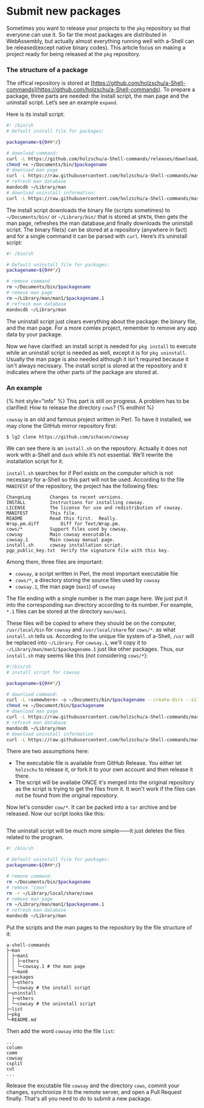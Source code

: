 # Submit new packages

Sometimes you want to release your projects to the `pkg` repository so that everyone can use it. So far the most packages are distributed in WebAssembly, but actually almost everything running well with a-Shell can be released(except native binary codes). This article focus on making a project ready for being released at the `pkg` repository.

### The structure of a package

The offical repository is stored at [https://github.com/holzschu/a-Shell-commands](https://github.com/holzschu/a-Shell-commands). To prepare a package, three parts are needed: the install script, the man page and the uninstall script. Let’s see an example `expand`.

Here is its install script:

```bash
#! /bin/sh
# Default install file for packages:

packagename=${0##*/}

# download command:
curl -L https://github.com/holzschu/a-Shell-commands/releases/download/0.1/$packagename -o ~/Documents/bin/$packagename --create-dirs --silent
chmod +x ~/Documents/bin/$packagename
# download man page
curl -L https://raw.githubusercontent.com/holzschu/a-Shell-commands/master/man/man1/$packagename.1 -o ~/Library/man/man1/$packagename.1 --create-dirs --silent
# refresh man database
mandocdb ~/Library/man
# download uninstall information:
curl -L https://raw.githubusercontent.com/holzschu/a-Shell-commands/master/uninstall/$packagename -o ~/Documents/.pkg/$packagename --create-dirs --silent
```

The install script downloads the binary file (scripts sometimes) to `~/Documents/bin/` or `~/Library/bin/` that is stored at `$PATH`, then gets the man page, refreshes the man database,and finally downloads the uninstall script. The binary file(s) can be stored at a repository (anywhere in fact) and for a single command it can be parsed with `curl`. Here’s it’s uninstall script:

```bash
#! /bin/sh

# Default uninstall file for packages:
packagename=${0##*/}

# remove command
rm ~/Documents/bin/$packagename
# remove man page
rm ~/Library/man/man1/$packagename.1
# refresh man database
mandocdb ~/Library/man
```

The uninstall script just clears everything about the package: the binary file, and the man page. For a more comlex project, remember to remove any app data by your package.

Now we have clarified: an install script is needed for `pkg install` to execute while an uninstall script is needed as well, except it is for `pkg uninstall`. Usually the man page is also needed although it isn't required because it isn't always necissary. The install script is stored at the repository and it indicates where the other parts of the package are stored at.

### An example

{% hint style="info" %}
This part is still on progress. A problem has to be clarified: How to release the directory `cows`?
{% endhint %}

`cowsay` is an old and famous project written in Perl. To have it installed, we may clone the GitHub mirror repository first:

```
$ lg2 clone https://github.com/schacon/cowsay
```

We can see there is an `install.sh` on the repository. Actually it does not work with a-Shell and `dash` while it’s not essential. We’ll rewrite the installation script for it.

`install.sh` searches for if Perl exists on the computer which is not necessary for a-Shell so this part will not be used. According to the file `MANIFEST` of the repository, the project has the following files:

```
ChangeLog		Changes to recent versions.
INSTALL			Instructions for installing cowsay.
LICENSE			The license for use and redistribution of cowsay.
MANIFEST		This file.
README			Read this first.  Really.
Wrap.pm.diff		Diff for Text/Wrap.pm.
cows/*			Support files used by cowsay.
cowsay			Main cowsay executable.
cowsay.1		Main cowsay manual page.
install.sh		cowsay installation script.
pgp_public_key.txt	Verify the signature file with this key.
```

Among them, three files are important:

* `cowsay`, a script written in Perl, the most important executable file
* `cows/*`, a directory storing the source files used by `cowsay`
* `cowsay.1`, the man page (`man1`) of `cowsay`

The file ending with a single number is the man page here. We just put it into the corresponding `man` directory according to its number. For example, `*.1` files can be stored at the directory `man/man1`.

These files will be copied to where they should be on the computer, `/usr/local/bin` for `cowsay` and `/usr/local/share` for `cows/*`. as what `install.sh` tells us. According to the unique file system of a-Shell, `/usr` will be replaced into `~/Library`. For `cowsay.1`, we'll copy it to `~/Library/man/man1/$packagename.1` just like other packages. Thus, our `install.sh` may seems like this (not considering `cows/*`):

```sh
#!/bin/sh
# install script for cowsay

packagename=${0##*/}

# download command:
curl -L <somewhere> -o ~/Documents/bin/$packagename --create-dirs --silent
chmod +x ~/Document/bin/$packagename
# download man page
curl -L https://raw.githubusercontent.com/holzschu/a-Shell-commands/master/man/man1/$packagename.1 -o ~/Library/man/man1/$packagename.1 --create-dirs --silent
# refresh man database
mandocdb ~/Library/man
# download uninstall information
curl -L https://raw.githubusercontent.com/holzschu/a-Shell-commands/master/uninstall/$packagename -o ~/Documents/.pkg/$packagename --create-dirs --silent
```

There are two assumptions here:

* The executable file is available from GitHub Release. You either let `holzschu` to release it, or fork it to your own account and then release it there.
* The script will be availabe ONCE it's merged into the original repository as the script is trying to get the files from it. It won't work if the files can not be found from the original repository.

Now let's consider `cow/*`. It can be packed into a `tar` archive and be released. Now our script looks like this:

```
```

The uninstall script will be much more simple——it just deletes the files related to the program.

```bash
#! /bin/sh

# Default uninstall file for packages:
packagename=${0##*/}

# remove command
rm ~/Documents/bin/$packagename
# remove "cows"
rm -r ~/Library/local/share/cows
# remove man page
rm ~/Library/man/man1/$packagename.1
# refresh man database
mandocdb ~/Library/man
```

Put the scripts and the man pages to the repository by the file structure of it:

```
a-shell-commands
├─man
│ ├─man1
│ │ ├─others
│ │ └─cowsay.1 # the man page
│ └─man6
├─packages
│ ├─others
│ └─cowsay # the install script
├─uninstall
│ ├─others
│ └─cowsay # the uninstall script
├─list
├─pkg
└─README.md
```

Then add the word `cowsay` into the file `list`:

```
...
column
comm
cowsay
csplit
cut
...
```

Release the excutable file `cowsay` and the directory `cows`, commit your changes, synchronize it to the remote server, and open a Pull Request finally. That's all you need to do to submit a new package.
